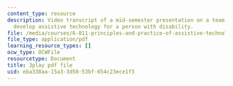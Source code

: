 ```yaml
---
content_type: resource
description: Video transcript of a mid-semester presentation on a team project to
  develop assistive technology for a person with disability.
file: /media/courses/6-811-principles-and-practice-of-assistive-technology-fall-2014/eba338aa15a33d5053bf654c23ece1f3_EWjWv1YBB7A.pdf
file_type: application/pdf
learning_resource_types: []
ocw_type: OCWFile
resourcetype: Document
title: 3play pdf file
uid: eba338aa-15a3-3d50-53bf-654c23ece1f3
---
```

